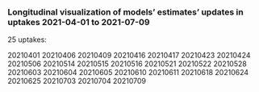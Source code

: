 ### Longitudinal visualization of models’ estimates’ updates in uptakes 2021-04-01 to 2021-07-09


25 uptakes: 

20210401 20210406 20210409 20210416 20210417 20210423 20210424 20210506 20210514 20210515 20210516 20210521 20210522 20210528 20210603 20210604 20210605 20210610 20210611 20210618 20210624 20210625 20210703 20210704 20210709

